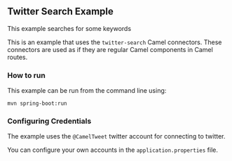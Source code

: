 ## Twitter Search Example

This example searches for some keywords

This is an example that uses the `twitter-search` Camel connectors. These connectors
are used as if they are regular Camel components in Camel routes.

### How to run

This example can be run from the command line using:

    mvn spring-boot:run
    
### Configuring Credentials

The example uses the `@CamelTweet` twitter account for connecting to twitter.

You can configure your own accounts in the `application.properties` file.
